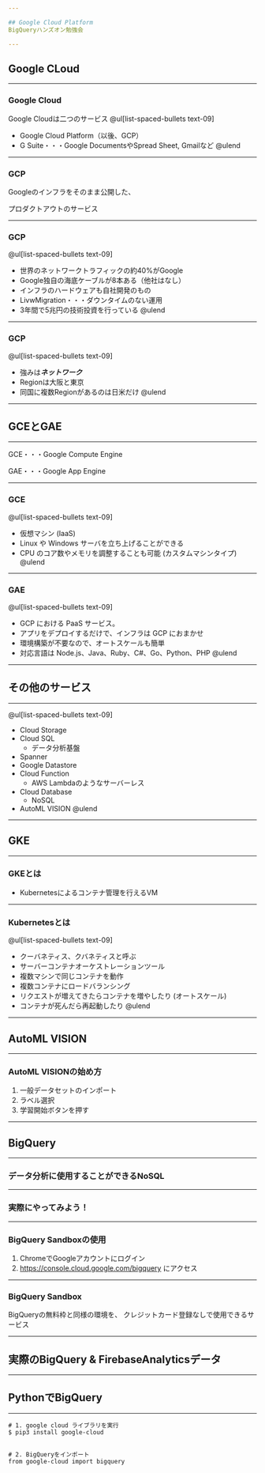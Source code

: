 ```yaml
---

## Google Cloud Platform
BigQueryハンズオン勉強会

---
```


## Google CLoud

---

### Google Cloud
Google Cloudは二つのサービス
@ul[list-spaced-bullets text-09]
- Google Cloud Platform（以後、GCP）
- G Suite・・・Google DocumentsやSpread Sheet, Gmailなど
@ulend

---

### GCP

Googleのインフラをそのまま公開した、

プロダクトアウトのサービス

---

### GCP
@ul[list-spaced-bullets text-09]
- 世界のネットワークトラフィックの約40%がGoogle
- Google独自の海底ケーブルが8本ある（他社はなし）
- インフラのハードウェアも自社開発のもの
- LivwMigration・・・ダウンタイムのない運用
- 3年間で5兆円の技術投資を行っている
@ulend

---

### GCP

@ul[list-spaced-bullets text-09]
- 強みは***ネットワーク***
- Regionは大阪と東京
- 同国に複数Regionがあるのは日米だけ
@ulend

---

## GCEとGAE

---

GCE・・・Google Compute Engine

GAE・・・Google App Engine

---

### GCE
@ul[list-spaced-bullets text-09]
- 仮想マシン (IaaS)
- Linux や Windows サーバを立ち上げることができる
- CPU のコア数やメモリを調整することも可能 (カスタムマシンタイプ)
@ulend

---

### GAE
@ul[list-spaced-bullets text-09]
- GCP における PaaS サービス。
- アプリをデプロイするだけで、インフラは GCP におまかせ
- 環境構築が不要なので、オートスケールも簡単
- 対応言語は Node.js、Java、Ruby、C#、Go、Python、PHP
@ulend

---

## その他のサービス

---

@ul[list-spaced-bullets text-09]
- Cloud Storage
- Cloud SQL
  - データ分析基盤
- Spanner
- Google Datastore
- Cloud Function
  - AWS Lambdaのようなサーバーレス
- Cloud Database
  - NoSQL
- AutoML VISION
@ulend

---

## GKE

---

### GKEとは
- Kubernetesによるコンテナ管理を行えるVM

---

### Kubernetesとは
@ul[list-spaced-bullets text-09]
- クーバネティス、クバネティスと呼ぶ
- サーバーコンテナオーケストレーションツール
- 複数マシンで同じコンテナを動作
- 複数コンテナにロードバランシング
- リクエストが増えてきたらコンテナを増やしたり (オートスケール)
- コンテナが死んだら再起動したり
@ulend

---

## AutoML VISION

---

### AutoML VISIONの始め方

1. 一般データセットのインポート
2. ラベル選択
3. 学習開始ボタンを押す

---

## BigQuery

---

### データ分析に使用することができるNoSQL

---

### 実際にやってみよう！

---

### BigQuery Sandboxの使用

1. ChromeでGoogleアカウントにログイン
2. https://console.cloud.google.com/bigquery にアクセス

---

### BigQuery Sandbox

BigQueryの無料枠と同様の環境を、
クレジットカード登録なしで使用できるサービス

---

## 実際のBigQuery & FirebaseAnalyticsデータ

---

## PythonでBigQuery

---


```
# 1. google cloud ライブラリを実行
$ pip3 install google-cloud


# 2. BigQueryをインポート
from google-cloud import bigquery
```


